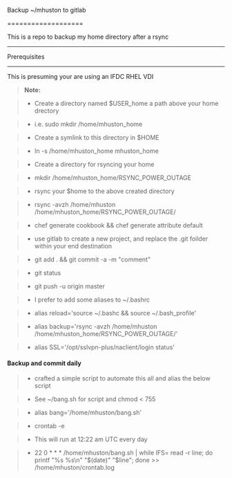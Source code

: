 Backup ~/mhuston to gitlab

===================





This is a repo to backup my home directory after a rsync

----------





Prerequisites

-------------



This is presuming your are using an IFDC RHEL VDI



> **Note:**



> - Create a directory named $USER_home a path above your home drectory 

> - i.e. sudo mkdir /home/mhuston_home

> - Create a symlink to this directory in $HOME

> - ln -s /home/mhuston_home mhuston_home

> - Create a directory for rsyncing your home

> - mkdir /home/mhuston_home/RSYNC_POWER_OUTAGE

> - rsync your $home to the above created directory

> -  rsync -avzh /home/mhuston /home/mhuston_home/RSYNC_POWER_OUTAGE/

> - chef generate cookbook && chef generate attribute default

> - use gitlab to create a new project, and replace the .git foilder within your end destination

> - git add .  && git commit -a -m "comment"

> - git status

> - git push -u origin master

> - I prefer to add some aliases to ~/.bashrc

> - alias reload='source ~/.bashc && source ~/.bash_profile'

> - alias backup='rsync -avzh /home/mhuston /home/mhuston_home/RSYNC_POWER_OUTAGE/'

>- alias SSL='/opt/sslvpn-plus/naclient/login status'


#### <i class="icon-file"></i> Backup and commit daily

>- crafted a simple script to automate this all and alias the below script

>- See ~/bang.sh for script and chmod < 755

>- alias bang='/home/mhuston/bang.sh'

>- crontab -e

>- This will run at 12:22 am UTC every day

>- 22 0 * * * /home/mhuston/bang.sh | while IFS= read -r line; do printf "%s %s\n" "$(date)" "$line"; done >> /home/mhuston/crontab.log
